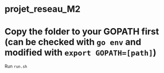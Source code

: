 # projet_reseau_M2

# Copy the folder to your GOPATH first (can be checked with `go env` and modified with `export GOPATH=[path]`)

Run `run.sh`
